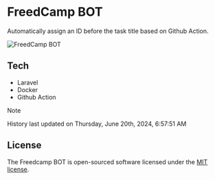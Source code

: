 # FreedCamp BOT

Automatically assign an ID before the task title based on Github Action.

![FreedCamp BOT](https://repository-images.githubusercontent.com/737932867/7d34798b-2680-471c-b089-a78a718d3d6a)

## Tech

- Laravel
- Docker
- Github Action

> [!NOTE]  
> History last updated on Thursday, June 20th, 2024, 6:57:51 AM

## License

The Freedcamp BOT is open-sourced software licensed under the [MIT license](https://opensource.org/licenses/MIT).
